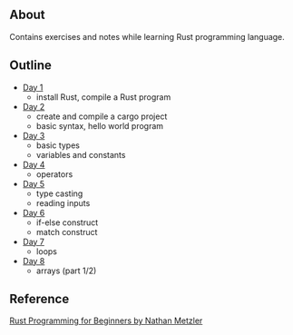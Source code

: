## About
Contains exercises and notes while learning Rust programming language.

## Outline
- [Day 1](day_01/day_01.md)
    - install Rust, compile a Rust program
- [Day 2](day_02/day_02.md)
    - create and compile a cargo project
    - basic syntax, hello world program
- [Day 3](day_03/day_03.md)
    - basic types
    - variables and constants
- [Day 4](day_04/day_04.md)
    - operators
- [Day 5](day_05/day_05.md)
    - type casting
    - reading inputs
- [Day 6](day_06/day_06.md)
    - if-else construct
    - match construct
- [Day 7](day_07/day_07.md)
    - loops
- [Day 8](day_08/day_08.md)
    - arrays (part 1/2)



## Reference
[Rust Programming for Beginners by Nathan Metzler](https://www.goodreads.com/book/show/58530378-rust-programming-for-beginners)
